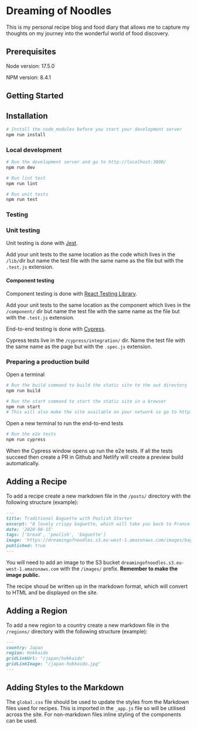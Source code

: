 # Dreaming of Noodles

This is my personal recipe blog and food diary that allows me to capture my thoughts on my journey into the wonderful world of food discovery. 

## Prerequisites

Node version: 17.5.0

NPM version: 8.4.1

## Getting Started

## Installation
```bash
# Install the node_modules before you start your development server
npm run install
```

### Local development 

```bash
# Run the development server and go to http://localhost:3000/
npm run dev

# Run lint test
npm run lint

# Run unit tests
npm run test
```

### Testing

### Unit testing
Unit testing is done with [Jest](https://facebook.github.io/jest/).

Add your unit tests to the same location as the code which lives in the `/lib/`dir but name the test file with the same name as the file but with the `.test.js` extension.

#### Component testing

Component testing is done with [React Testing Library](https://testing-library.com/docs/react-testing-library/intro).

Add your unit tests to the same location as the component which lives in the `/component/` dir but name the test file with the same name as the file but with the `.test.js` extension.

End-to-end testing is done with [Cypress](https://docs.cypress.io/guides/getting-started/introduction.html).

Cypress tests live in the `/cypress/integration/` dir. Name the test file with the same name as the page but with the `.spec.js` extension.


### Preparing a production build

Open a terminal

```bash
# Run the build command to build the static site to the out directory
npm run build

# Run the start command to start the static site in a browser
npm run start
# This will also make the site available on your network so go to http://<ip>:3000/
```

Open a new terminal to run the end-to-end tests

```bash
# Run the e2e tests
npm run cypress
```

When the Cypress window opens up run the e2e tests. 
If all the tests succeed then create a PR in Github and Netlify will create a preview build automatically.

## Adding a Recipe

To add a recipe create a new markdown file in the `/posts/` directory with the following structure (example):
    
```markdown
---
title: Traditional Baguette with Poolish Starter
excerpt: "A lovely crispy baguette, which will take you back to France as soon as you hear the crunch of the crust under your knife."
date: '2020-08-15'
tags: ['bread', 'poolish', 'baguette']
image: 'https://dreamingofnoodles.s3.eu-west-1.amazonaws.com/images/baguette-with-poolish.jpeg'
published: true
---
```

You will need to add an image to the S3 bucket `dreamingofnoodles.s3.eu-west-1.amazonaws.com` with the `/images/` prefix. __Remember to make the image public.__

The recipe shoud be written up in the markdown format, which will convert to HTML and be displayed on the site.

## Adding a Region

To add a new region to a country create a new markdown file in the `/regions/` directory with the following structure (example):
    
```markdown
---
country: Japan
region: Hokkaido
gridLinkUrl: "/japan/hokkaido"
gridLinkImage: "/japan-hokkaido.jpg"
---
```

## Adding Styles to the Markdown

The `global.css` file should be used to update the styles from the Markdown files used for recipes. This is imported in the `_app.js` file so will be utilised across the site. For non-markdown files inline styling of the components can be used.  
